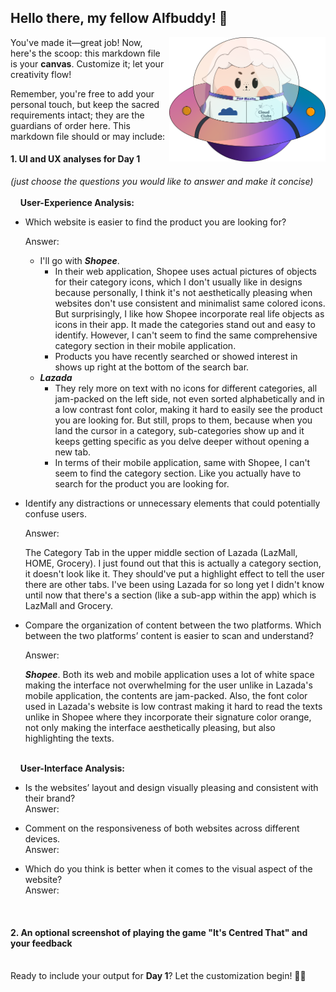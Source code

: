 ## Hello there, my fellow Alfbuddy! 💖

<img align="right" width="250px" src="../../assets/alf/alf-ufo.png">

You've made it—great job! Now, here's the scoop: this markdown file is your **canvas**. Customize it; let your creativity flow!

Remember, you're free to add your personal touch, but keep the sacred requirements intact; they are the guardians of order here. This markdown file should or may include:

#### 1. UI and UX analyses for Day 1

_(just choose the questions you would like to answer and make it concise)_
<br/><br/>
&nbsp;&nbsp;&nbsp;&nbsp;**User-Experience Analysis:**<br/>

-   Which website is easier to find the product you are looking for?<br/>

    Answer:
    - I'll go with ***Shopee***.
      - In their web application, Shopee uses actual pictures of objects for their category icons, which I don't usually like in designs because personally, I think it's not aesthetically pleasing when websites don't use consistent and minimalist same colored icons. But surprisingly, I like how Shopee incorporate real life objects as icons in their app. It made the categories stand out and easy to identify. However, I can't seem to find the same comprehensive category section in their mobile application.
      - Products you have recently searched or showed interest in shows up right at the bottom of the search bar.
    - ***Lazada***
      - They rely more on text with no icons for different categories, all jam-packed on the left side, not even sorted alphabetically and in a low contrast font color, making it hard to easily see the product you are looking for. But still, props to them, because when you land the cursor in a category, sub-categories show up and it keeps getting specific as you delve deeper without opening a new tab.
      - In terms of their mobile application, same with Shopee, I can't seem to find the category section. Like you actually have to search for the product you are looking for.


-   Identify any distractions or unnecessary elements that could potentially confuse users.<br/>

    Answer:<br/>
    
    The Category Tab in the upper middle section of Lazada (LazMall, HOME, Grocery). I just found out that this is actually a category section, it doesn't look like it. They should've put a highlight effect to tell the user there are other tabs. I've been using Lazada for so long yet I didn't know until now that there's a section (like a sub-app within the app) which is LazMall and Grocery.


-   Compare the organization of content between the two platforms. Which between the two platforms’ content is easier to scan and understand?<br/>

    Answer:<br/>
    
    ***Shopee***. Both its web and mobile application uses a lot of white space making the interface not overwhelming for the user unlike in Lazada's mobile application, the contents are jam-packed. Also, the font color used in Lazada's website is low contrast making it hard to read the texts unlike in Shopee where they incorporate their signature color orange, not only making the interface aesthetically pleasing, but also highlighting the texts.


<br/> &nbsp;&nbsp;&nbsp;&nbsp;**User-Interface Analysis:**

-   Is the websites’ layout and design visually pleasing and consistent with their brand?<br/>
    Answer:
    
-   Comment on the responsiveness of both websites across different devices.<br/>
    Answer:
    
-   Which do you think is better when it comes to the visual aspect of the website?<br/>
    Answer:
    
    <br>

#### 2. An **optional** screenshot of playing the game **"It's Centred That"** and your feedback

<br>Ready to include your output for **Day 1**? Let the customization begin! 🚀✨

<!-- You may now delete and modify the content of this file -->
